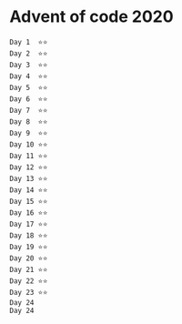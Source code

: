 Advent of code 2020
===================

    Day 1  ⭐️⭐️
    Day 2  ⭐️⭐️
    Day 3  ⭐️⭐️
    Day 4  ⭐️⭐️
    Day 5  ⭐️⭐️
    Day 6  ⭐️⭐️
    Day 7  ⭐️⭐️
    Day 8  ⭐️⭐️
    Day 9  ⭐️⭐️ 
    Day 10 ⭐️⭐️
    Day 11 ⭐️⭐️
    Day 12 ⭐️⭐️ 
    Day 13 ⭐️⭐️  
    Day 14 ⭐️⭐️ 
    Day 15 ⭐️⭐️
    Day 16 ⭐️⭐️
    Day 17 ⭐️⭐️ 
    Day 18 ⭐️⭐️ 
    Day 19 ⭐️⭐️ 
    Day 20 ⭐️⭐️ 
    Day 21 ⭐️⭐️  
    Day 22 ⭐️⭐️ 
    Day 23 ⭐️⭐️  
    Day 24 
    Day 24 
